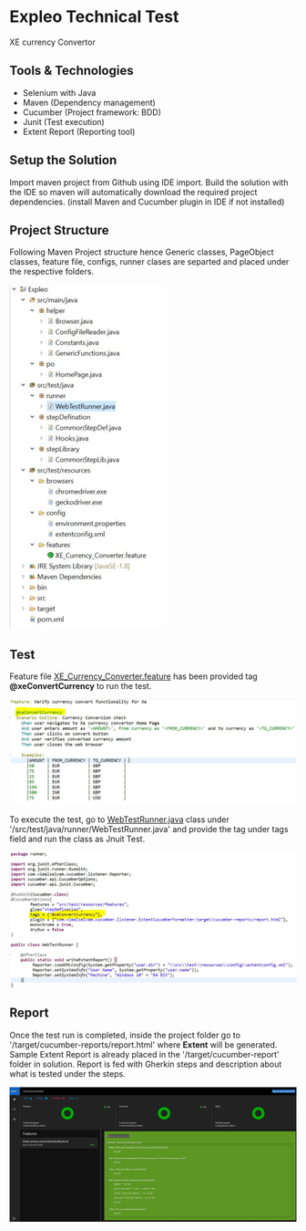 # Expleo Technical Test
XE currency Convertor

## Tools & Technologies
* Selenium with Java
* Maven (Dependency management)
* Cucumber (Project framework: BDD)
* Junit (Test execution)
* Extent Report (Reporting tool)

## Setup the Solution
Import maven project from Github using IDE import. Build the solution with the IDE so maven will automatically download the required project dependencies. (install Maven and Cucumber plugin in IDE if not installed)

## Project Structure
Following Maven Project structure hence Generic classes, PageObject classes, feature file, configs, runner clases are separted and placed under the respective folders.

![Project Structure](https://github.com/avnishpatel26/Expleo/blob/main/Images/ProjectStructure.JPG)

## Test
Feature file [XE_Currency_Converter.feature](https://github.com/avnishpatel26/Expleo/blob/main/src/test/resources/features/XE_Currency_Converter.feature) has been provided tag **@xeConvertCurrency** to run the test. 

![FeatureFile](https://github.com/avnishpatel26/Expleo/blob/main/Images/FeatureFile.JPG)

To execute the test, go to [WebTestRunner.java](https://github.com/avnishpatel26/Expleo/blob/main/src/test/java/runner/WebTestRunner.java) class under '/src/test/java/runner/WebTestRunner.java' and provide the tag under tags field and run the class as Jnuit Test.

![RunnerClass](https://github.com/avnishpatel26/Expleo/blob/main/Images/RunnerTestClass.JPG)


## Report
Once the test run is completed, inside the project folder go to '/target/cucumber-reports/report.html' where **Extent** will be generated. Sample Extent Report is already placed in the '/target/cucumber-report' folder in solution. Report is fed with Gherkin steps and description  about what is tested under the steps.

![Extent Report](https://github.com/avnishpatel26/Expleo/blob/main/Images/ExtentReport.JPG)
